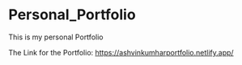 # Personal_Portfolio
This is my personal Portfolio 

  The Link for the Portfolio: https://ashvinkumharportfolio.netlify.app/

